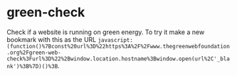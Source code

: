 # green-check
Check if a website is running on green energy. To try it make a new bookmark with this as the URL `javascript:(function()%7Bconst%20url%3D%22https%3A%2F%2Fwww.thegreenwebfoundation.org%2Fgreen-web-check%3Furl%3D%22%2Bwindow.location.hostname%3Bwindow.open(url%2C'_blank')%3B%7D)()%3B`.
